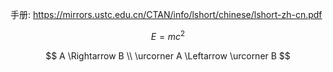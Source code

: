 手册: https://mirrors.ustc.edu.cn/CTAN/info/lshort/chinese/lshort-zh-cn.pdf

$$
E = mc^2
$$

$$
A \Rightarrow B \\
\urcorner A \Leftarrow \urcorner B
$$
